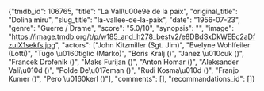 {"tmdb_id": 106765, "title": "La Vall\u00e9e de la paix", "original_title": "Dolina miru", "slug_title": "la-vallee-de-la-paix", "date": "1956-07-23", "genre": "Guerre / Drame", "score": "5.0/10", "synopsis": "", "image": "https://image.tmdb.org/t/p/w185_and_h278_bestv2/e8DBdSxDkWEEc2aDfzulX1sekfs.jpg", "actors": ["John Kitzmiller (Sgt. Jim)", "Evelyne Wohlfeiler (Lotti)", "Tugo \u0160tiglic (Marko)", "Boris Kralj ()", "Janez \u010cuk ()", "Francek Drofenik ()", "Maks Furijan ()", "Anton Homar ()", "Aleksander Vali\u010d ()", "Polde De\u017eman ()", "Rudi Kosma\u010d ()", "Franjo Kumer ()", "Pero \u0160kerl ()"], "comments": [], "recommandations_id": []}